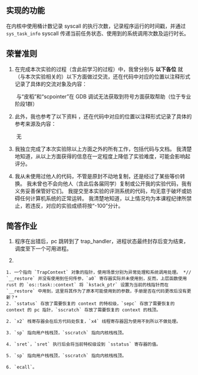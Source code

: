 ## 实现的功能

在内核中使用桶计数记录 syscall 的执行次数，记录程序运行的时间戳，并通过 `sys_task_info` syscall 传递当前任务状态、使用到的系统调用次数及运行时长。

## 荣誉准则

1. 在完成本次实验的过程（含此前学习的过程）中，我曾分别与 **以下各位** 就（与本次实验相关的）以下方面做过交流，还在代码中对应的位置以注释形式记录了具体的交流对象及内容：

    ​	与“皮稻”和“scpointer”在 GDB 调试无法获取到符号方面获取帮助（位于专业阶段1群）

2. 此外，我也参考了以下资料 ，还在代码中对应的位置以注释形式记录了具体的参考来源及内容：

    ​	无

3. 我独立完成了本次实验除以上方面之外的所有工作，包括代码与文档。 我清楚地知道，从以上方面获得的信息在一定程度上降低了实验难度，可能会影响起评分。

4. 我从未使用过他人的代码，不管是原封不动地复制，还是经过了某些等价转换。 我未曾也不会向他人（含此后各届同学）复制或公开我的实验代码，我有义务妥善保管好它们。 我提交至本实验的评测系统的代码，均无意于破坏或妨碍任何计算机系统的正常运转。 我清楚地知道，以上情况均为本课程纪律所禁止，若违反，对应的实验成绩将按“-100”分计。

## 简答作业

1. 程序在出错后，pc 跳转到了 trap_handler，进程状态最终封存后变为结束，调度至下一个可用进程。


2. 
	
    1. 一个指向 `TrapContext` 对象的指针，使用场景分别为异常处理和系统调用处理。 *// `__restore` 并没有使用到任何传参，`a0` 寄存器实际并未使用到，反而，上层函数使用 rust 的 `os::task::context` 将 `kstack_ptr` 设置为当前的栈指针而在 `__restore` 中用到，这里将其作为了原本可能使用到的参数，手册是否在代码更改后没有更新？*
    2. `sstatus` 存放了需要恢复的 context 的特权级，`sepc` 存放了需要恢复的 context 的 pc 指针，`sscratch` 存放了需要恢复的 context 的栈顶。
      
    2. `x2` 栈寄存器会在后方代码处恢复，`x4` 线程寄存器因为使用不到所以不做处理。
      
    3. `sp` 指向用户栈栈顶，`sscratch` 指向内核栈栈顶。
      
    4. `sret`，`sret` 执行后会将当前特权级设到 `sstatus` 寄存器的值。
      
    5. `sp` 指向用户栈栈顶，`sscratch` 指向内核栈栈顶。
      
    6. `ecall`。

